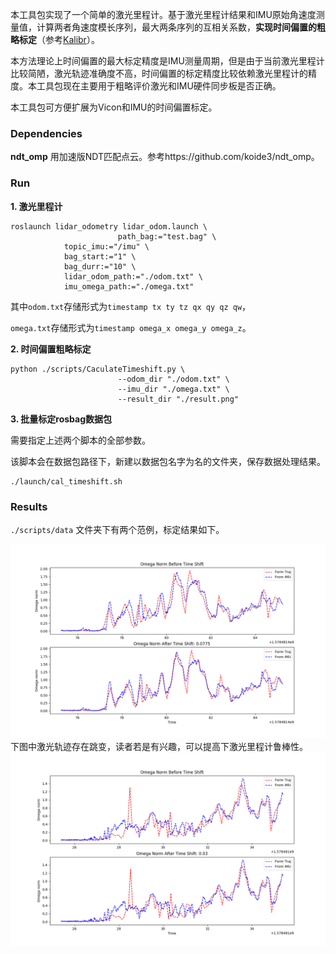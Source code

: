本工具包实现了一个简单的激光里程计。基于激光里程计结果和IMU原始角速度测量值，计算两者角速度模长序列，最大两条序列的互相关系数，**实现时间偏置的粗略标定**（参考[Kalibr](https://github.com/ethz-asl/kalibr/blob/master/aslam_offline_calibration/kalibr/python/kalibr_imu_camera_calibration/IccSensors.py#L215:9.)）。

本方法理论上时间偏置的最大标定精度是IMU测量周期，但是由于当前激光里程计比较简陋，激光轨迹准确度不高，时间偏置的标定精度比较依赖激光里程计的精度。本工具包现在主要用于粗略评价激光和IMU硬件同步板是否正确。

本工具包可方便扩展为Vicon和IMU的时间偏置标定。

### Dependencies

**ndt_omp**  用加速版NDT匹配点云。参考https://github.com/koide3/ndt_omp。

### Run

**1. 激光里程计**

```shell
roslaunch lidar_odometry lidar_odom.launch \
						path_bag:="test.bag" \
            topic_imu:="/imu" \
            bag_start:="1" \
            bag_durr:="10" \
            lidar_odom_path:="./odom.txt" \
            imu_omega_path:="./omega.txt" 
```

其中`odom.txt`存储形式为`timestamp tx ty tz qx qy qz qw`，

`omega.txt`存储形式为`timestamp omega_x omega_y omega_z`。

**2. 时间偏置粗略标定**

```shell
python ./scripts/CaculateTimeshift.py \
						--odom_dir "./odom.txt" \
						--imu_dir "./omega.txt" \
						--result_dir "./result.png"
```

**3. 批量标定rosbag数据包**

需要指定上述两个脚本的全部参数。

该脚本会在数据包路径下，新建以数据包名字为名的文件夹，保存数据处理结果。

```shell
./launch/cal_timeshift.sh
```

### Results

`./scripts/data` 文件夹下有两个范例，标定结果如下。

![](./scripts/data/0_result.png)
下图中激光轨迹存在跳变，读者若是有兴趣，可以提高下激光里程计鲁棒性。
![](./scripts/data/1_result.png)